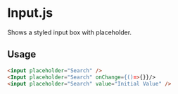 # Input.js

Shows a styled input box with placeholder.

## Usage

```html
<input placeholder="Search" />
<Input placeholder="Search" onChange={()=>{}}/>
<input placeholder="Search" value="Initial Value" />
```
